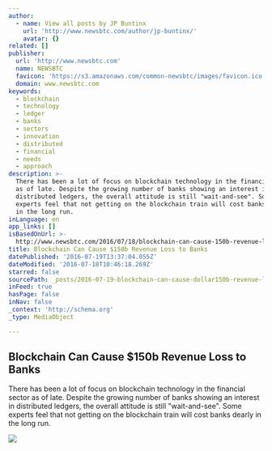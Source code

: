 ```yaml
---
author:
  - name: View all posts by JP Buntinx
    url: 'http://www.newsbtc.com/author/jp-buntinx/'
    avatar: {}
related: []
publisher:
  url: 'http://www.newsbtc.com'
  name: NEWSBTC
  favicon: 'https://s3.amazonaws.com/common-newsbtc/images/favicon.ico'
  domain: www.newsbtc.com
keywords:
  - blockchain
  - technology
  - ledger
  - banks
  - sectors
  - innovation
  - distributed
  - financial
  - needs
  - approach
description: >-
  There has been a lot of focus on blockchain technology in the financial sector
  as of late. Despite the growing number of banks showing an interest in
  distributed ledgers, the overall attitude is still "wait-and-see". Some
  experts feel that not getting on the blockchain train will cost banks dearly
  in the long run.
inLanguage: en
app_links: []
isBasedOnUrl: >-
  http://www.newsbtc.com/2016/07/18/blockchain-can-cause-150b-revenue-loss-banks/
title: Blockchain Can Cause $150b Revenue Loss to Banks
datePublished: '2016-07-19T13:37:04.055Z'
dateModified: '2016-07-18T10:46:18.269Z'
starred: false
sourcePath: _posts/2016-07-19-blockchain-can-cause-dollar150b-revenue-loss-to-banks.md
inFeed: true
hasPage: false
inNav: false
_context: 'http://schema.org'
_type: MediaObject

---
```

<article style=""><h1>Blockchain Can Cause $150b Revenue Loss to Banks</h1><p>There has been a lot of focus on blockchain technology in the financial sector as of late. Despite the growing number of banks showing an interest in distributed ledgers, the overall attitude is still "wait-and-see". Some experts feel that not getting on the blockchain train will cost banks dearly in the long run.</p><img src="http://s3.amazonaws.com/main-newsbtc-images/2016/07/18104051/shutterstock_252304393.jpg" /></article>